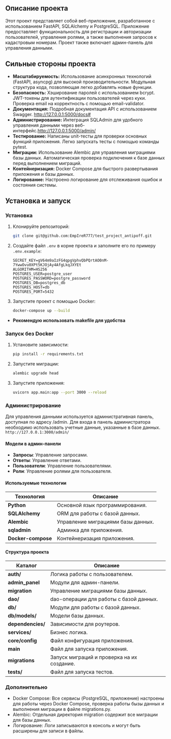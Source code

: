 ## Описание проекта

Этот проект представляет собой веб-приложение, разработанное с использованием FastAPI, SQLAlchemy и PostgreSQL. Приложение предоставляет функциональность для регистрации и авторизации пользователей, управления ролями, а также выполнения запросов к кадастровым номерам. Проект также включает админ-панель для управления данными.


## Сильные стороны проекта
- **Масштабируемость:**
Использование асинхронных технологий (FastAPI, asyncpg) для высокой производительности.
Модульная структура кода, позволяющая легко добавлять новые функции.
- **Безопасность:**
Хэширование паролей с использованием bcrypt.
JWT-токены для аутентификации пользователей через куки.
Проверка email на корректность с помощью email-validator.
- **Документация:**
Подробная документация API с использованием Swagger.
http://127.0.0.1:5000/docs#
- **Администрирование:**
Интеграция SQLAdmin для удобного управления данными через веб-интерфейс.http://127.0.0.1:5000/admin/
- **Тестирование:**
Написаны unit-тесты для проверки основных функций приложения.
Легко запускать тесты с помощью команды pytest.
- **Миграции:**
Использование Alembic для управления миграциями базы данных.
Автоматическая проверка подключения к базе данных перед выполнением миграций.
- **Контейнеризация:**
Docker Compose для быстрого развертывания приложения и базы данных.
- **Логирование:**
Настроено логирование для отслеживания ошибок и состояния системы.


## Установка и запуск

### Установка

1. Клонируйте репозиторий:

    ```bash
    git clone git@github.com:EmpIreR777/test_project_antipoff.git
    ```

2. Создайте файл `.env` в корне проекта и заполните его по примеру `.env.example`:

    ```env
    SECRET_KEY=gV64m9aIzFG4qpgVphvQbPQrtAO0nM-7YwwOvu0XPt5KJOjAy4AfgLkqJXYEt
    ALGORITHM=HS256
    POSTGRES_USER=postgre_user
    POSTGRES_PASSWORD=postgre_password
    POSTGRES_DB=postgres_db
    POSTGRES_HOST=db
    POSTGRES_PORT=5432
    ```
3. Запустите проект с помощью Docker:

    ```bash
    docker-compose up --build
    ```
- **Рекомендую использовать makefile для удобства**

### Запуск без Docker

1. Установите зависимости:

    ```bash
    pip install -r requirements.txt
    ```

2. Запустите миграции:

    ```bash
    alembic upgrade head
    ```

3. Запустите приложения:

    ```bash
    uvicorn app.main:app --port 3000 --reload
    ```

### Администрирование

Для управления данными используется административная панель, доступная по адресу /admin. Для входа в панель администратора необходимо использовать учетные данные, указанные в базе данных.
    ```
    http://127.0.0.1:3000/admin/
    ```
#### Модели в админ-панели

- **Запросы**: Управление запросами.
- **Ответы**: Управление ответами.
- **Пользователи**: Управление пользователями.
- **Роли**: Управление ролями для пользователя.

#### **Используемые технологии**

| Технология    | Описание                                     |
|---------------|----------------------------------------------|
| **Python**    | Основной язык программирования.              |
| **SQLAlchemy**| ORM для работы с базой данных.                |
| **Alembic**   | Управление миграциями базы данных.           |
| **sqladmin**   | Админка для приложения.       |
| **Docker-compose**    | Контейнеризация приложения.                  |


#### **Структура проекта**

| Каталог      | Описание                                     |
|--------------|----------------------------------------------|
| **auth/**      | Логика работы с пользователем.                      |
| **admin_panel**       | Модули для админ-панели.                      |
| **migration**   | Управление миграциями базы данных.           |
| **dao/**        | dao-операции для работы с базой данных.      |
| **db/**          | Модули для работы с базой данных.             |
| **db/models/**      | Модели базы данных.                            |
| **dependencies/**   | Зависимости для роутеров.           |
| **services/**       | Бизнес логика.             |
| **core/config**      | Файл конфигурация приложения.                      |
| **main**      | Файл для запуска приложения.                      |
| **migrations**      | Запуск миграций и проверка на их создание.                      |
| **tests/**      | Файл для запуска тестов.                      |


### Дополнительно
- Docker Compose: Все сервисы (PostgreSQL, приложение) настроены для работы через Docker Compose, проверка работы бызы данных и выполнения миграции в файле migrations.py.
- Alembic: Отдельная директория migration содержит все миграции для базы данных.
- Логирование: Логи записываются в консоль и могут быть расширены для записи в файлы.
